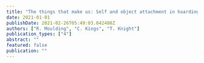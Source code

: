 ```yaml
---
title: "The things that make us: Self and object attachment in hoarding and compulsive buying-shopping disorder"
date: 2021-01-01
publishDate: 2021-02-26T05:49:03.042408Z
authors: ["R. Moulding", "C. Kings", "T. Knight"]
publication_types: ["4"]
abstract: ""
featured: false
publication: ""
---
```



